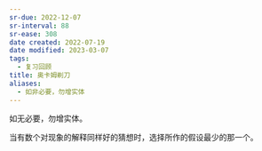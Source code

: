 ```yaml
---
sr-due: 2022-12-07
sr-interval: 88
sr-ease: 308
date created: 2022-07-19
date modified: 2023-03-07
tags:
  - 复习回顾
title: 奥卡姆剃刀
aliases:
  - 如非必要，勿增实体
---
```


如无必要，勿增实体。

当有数个对现象的解释同样好的猜想时，选择所作的假设最少的那一个。
